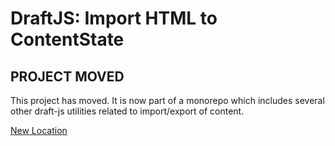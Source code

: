 # DraftJS: Import HTML to ContentState

## PROJECT MOVED

This project has moved. It is now part of a monorepo which includes several other draft-js utilities related to import/export of content.

[New Location](https://github.com/sstur/draft-js-utils/tree/master/packages/draft-js-import-html)
